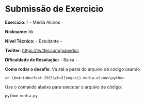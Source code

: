 # Submissão de Exercicio

**Exercicio:** 1 - Média Alunos

**Nickname:** hk

**Nível Técnico:** - Estudante -

**Twitter**: https://twitter.com/joaovdoc 

**Dificuldade de Resolução:** - Baixa -

**Como rodar o desafio**: 
Vá até a pasta do arquivo de código usando

```
cd \he4rtoberfest-2021\challenges\1-media-alunos\python
```

Use o comando abaixo para executar o arquivo de código: 
```bash
python media.py
```